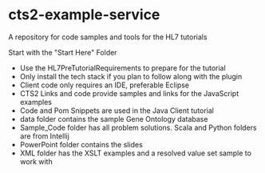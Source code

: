 cts2-example-service
====================

A repository for code samples and tools for the HL7 tutorials

Start with the "Start Here" Folder
* Use the HL7PreTutorialRequirements to prepare for the tutorial
* Only install the tech stack if you plan to follow along with the plugin
* Client code only requires an IDE, preferable Eclipse
* CTS2 Links and code provide samples and links for the JavaScript examples
* Code and Pom Snippets are used in the Java Client tutorial
* data folder contains the sample Gene Ontology database
* Sample_Code folder has all problem solutions.  Scala and Python folders are from Intellij
* PowerPoint folder contains the slides
* XML folder has the XSLT examples and a resolved value set sample to work with